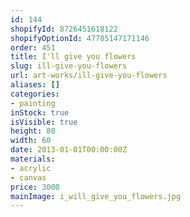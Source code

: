 ```yaml
---
id: 144
shopifyId: 8726451618122
shopifyOptionId: 47785147171146
order: 451
title: I'll give you flowers
slug: ill-give-you-flowers
url: art-works/ill-give-you-flowers
aliases: []
categories:
- painting
inStock: true
isVisible: true
height: 80
width: 60
date: 2013-01-01T00:00:00Z
materials:
- acrylic
- canvas
price: 3000
mainImage: i_will_give_you_flowers.jpg
---
```


